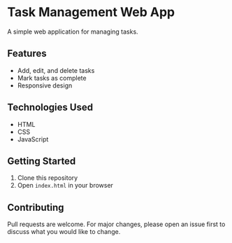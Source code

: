 # Task Management Web App

A simple web application for managing tasks.

## Features
- Add, edit, and delete tasks
- Mark tasks as complete
- Responsive design

## Technologies Used
- HTML
- CSS
- JavaScript

## Getting Started
1. Clone this repository
2. Open `index.html` in your browser

## Contributing
Pull requests are welcome. For major changes, please open an issue first to discuss what you would like to change.